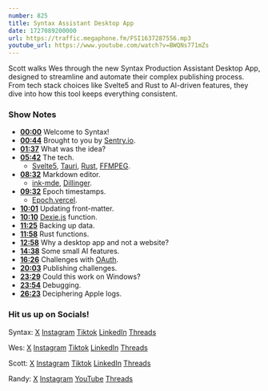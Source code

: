 ```yaml
---
number: 825
title: Syntax Assistant Desktop App
date: 1727089200000
url: https://traffic.megaphone.fm/FSI1637287556.mp3
youtube_url: https://www.youtube.com/watch?v=BWQNs771mZs
---
```


Scott walks Wes through the new Syntax Production Assistant Desktop App, designed to streamline and automate their complex publishing process. From tech stack choices like Svelte5 and Rust to AI-driven features, they dive into how this tool keeps everything consistent.

### Show Notes

* **[00:00](#t=00:00)** Welcome to Syntax!
* **[00:44](#t=00:44)** Brought to you by [Sentry.io](https://sentry.io/syntax).
* **[01:37](#t=01:37)** What was the idea?
* **[05:42](#t=05:42)** The tech.
    * [Svelte5](https://svelte.dev/blog/svelte-5-release-candidate), [Tauri](https://tauri.app/), [Rust](https://www.rust-lang.org/), [FFMPEG](https://www.ffmpeg.org/). 
* **[08:32](#t=08:32)** Markdown editor.
    * [ink-mde](https://github.com/davidmyersdev/ink-mde), [Dillinger](https://dillinger.io/).
* **[09:32](#t=09:32)** Epoch timestamps.
    * [Epoch.vercel](https://epoch.vercel.app/).
* **[10:01](#t=10:01)** Updating front-matter.
* **[10:10](#t=10:10)** [Dexie.js](https://dexie.org/) function.
* **[11:25](#t=11:25)** Backing up data.
* **[11:58](#t=11:58)** Rust functions.
* **[12:58](#t=12:58)** Why a desktop app and not a website?
* **[14:38](#t=14:38)** Some small AI features.
* **[16:26](#t=16:26)** Challenges with [OAuth](https://oauth.net/2/).
* **[20:03](#t=20:03)** Publishing challenges.
* **[23:29](#t=23:29)** Could this work on Windows?
* **[23:54](#t=23:54)** Debugging.
* **[26:23](#t=26:23)** Deciphering Apple logs.

### Hit us up on Socials!

Syntax: [X](https://twitter.com/syntaxfm) [Instagram](https://www.instagram.com/syntax_fm/) [Tiktok](https://www.tiktok.com/@syntaxfm) [LinkedIn](https://www.linkedin.com/company/96077407/admin/feed/posts/) [Threads](https://www.threads.net/@syntax_fm)

Wes: [X](https://twitter.com/wesbos) [Instagram](https://www.instagram.com/wesbos/) [Tiktok](https://www.tiktok.com/@wesbos) [LinkedIn](https://www.linkedin.com/in/wesbos/) [Threads](https://www.threads.net/@wesbos)

Scott: [X](https://twitter.com/stolinski) [Instagram](https://www.instagram.com/stolinski/) [Tiktok](https://www.tiktok.com/@stolinski) [LinkedIn](https://www.linkedin.com/in/stolinski/) [Threads](https://www.threads.net/@stolinski)

Randy: [X](https://twitter.com/randyrektor) [Instagram](https://www.instagram.com/randyrektor/) [YouTube](https://www.youtube.com/@randyrektor) [Threads](https://www.threads.net/@randyrektor)
